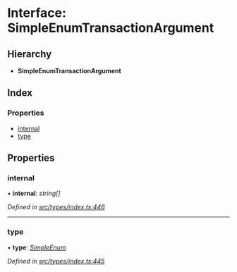 # Interface: SimpleEnumTransactionArgument

## Hierarchy

* **SimpleEnumTransactionArgument**

## Index

### Properties

* [internal](simpleenumtransactionargument.md#internal)
* [type](simpleenumtransactionargument.md#type)

## Properties

###  internal

• **internal**: *string[]*

*Defined in [src/types/index.ts:446](https://github.com/PolymathNetwork/polymesh-sdk/blob/90db508/src/types/index.ts#L446)*

___

###  type

• **type**: *[SimpleEnum](../enums/transactionargumenttype.md#simpleenum)*

*Defined in [src/types/index.ts:445](https://github.com/PolymathNetwork/polymesh-sdk/blob/90db508/src/types/index.ts#L445)*
